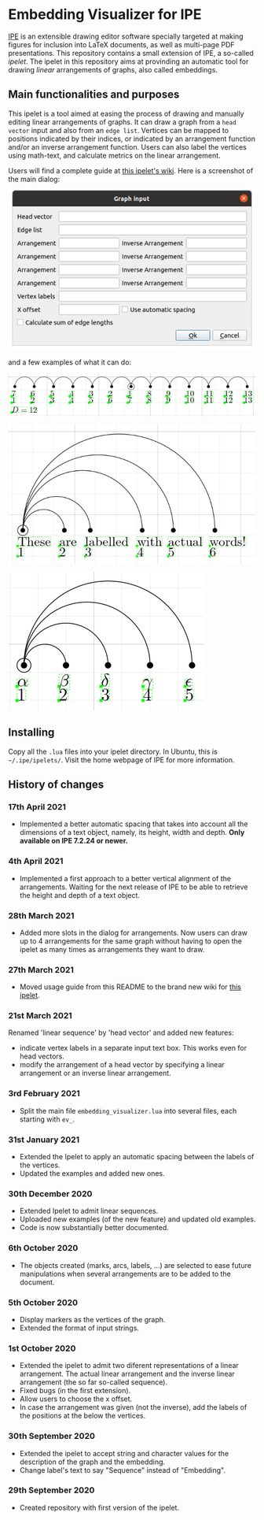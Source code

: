 # Embedding Visualizer for IPE

[IPE](http://ipe.otfried.org/) is an extensible drawing editor software specially targeted at making figures for inclusion into LaTeX documents, as well as multi-page PDF presentations. This repository contains a small extension of IPE, a so-called _ipelet_. The ipelet in this repository aims at provinding an automatic tool for drawing _linear_ arrangements of graphs, also called embeddings.

## Main functionalities and purposes

This ipelet is a tool aimed at easing the process of drawing and manually editing linear arrangements of graphs. It can draw a graph from a `head vector` input and also from an `edge list`. Vertices can be mapped to positions indicated by their indices, or indicated by an arrangement function and/or an inverse arrangement function. Users can also label the vertices using math-text, and calculate metrics on the linear arrangement.

Users will find a complete guide at [this ipelet's wiki](https://github.com/lluisalemanypuig/ipe.embedviz/wiki). Here is a screenshot of the main dialog:

![](figures/main_dialog.png)

and a few examples of what it can do:

![](figures/metric-D-linear-tree-arrangement.png)

![](figures/star-labelled-nonoverlapping.png)

![](figures/star-labelled-greek.png)

## Installing

Copy all the `.lua` files into your ipelet directory. In Ubuntu, this is `~/.ipe/ipelets/`. Visit the home webpage of IPE for more information.

## History of changes

### 17th April 2021

- Implemented a better automatic spacing that takes into account all the dimensions of a text object, namely, its height, width and depth. **Only available on IPE 7.2.24 or newer.**

### 4th April 2021

- Implemented a first approach to a better vertical alignment of the arrangements. Waiting for the next release of IPE to be able to retrieve the height and depth of a text object.

### 28th March 2021

- Added more slots in the dialog for arrangements. Now users can draw up to 4 arrangements for the same graph without having to open the ipelet as many times as arrangements they want to draw.

### 27th March 2021

- Moved usage guide from this README to the brand new wiki for [this ipelet](https://github.com/lluisalemanypuig/ipe.embedviz/wiki).

### 21st March 2021

Renamed 'linear sequence' by 'head vector' and added new features:
- indicate vertex labels in a separate input text box. This works even for head vectors.
- modify the arrangement of a head vector by specifying a linear arrangement or an inverse linear arrangement.

### 3rd February 2021

- Split the main file `embedding_visualizer.lua` into several files, each starting with `ev_`.

### 31st January 2021

- Extended the Ipelet to apply an automatic spacing between the labels of the vertices.
- Updated the examples and added new ones.

### 30th December 2020

- Extended Ipelet to admit linear sequences.
- Uploaded new examples (of the new feature) and updated old examples.
- Code is now substantially better documented.

### 6th October 2020

- The objects created (marks, arcs, labels, ...) are selected to ease future manipulations when several arrangements are to be added to the document.

### 5th October 2020

- Display markers as the vertices of the graph.
- Extended the format of input strings.

### 1st October 2020

- Extended the ipelet to admit two diferent representations of a linear arrangement. The actual linear arrangement and the inverse linear arrangement (the so far so-called sequence).
- Fixed bugs (in the first extension).
- Allow users to choose the x offset.
- In case the arrangement was given (not the inverse), add the labels of the positions at the below the vertices.

### 30th September 2020

- Extended the ipelet to accept string and character values for the description of the graph and the embedding.
- Change label's text to say "Sequence" instead of "Embedding".

### 29th September 2020

- Created repository with first version of the ipelet.

